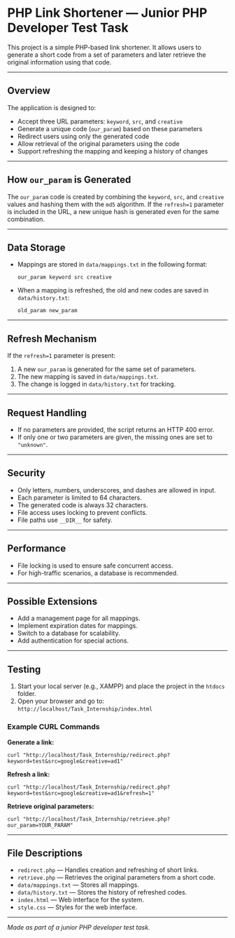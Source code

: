 # PHP Link Shortener — Junior PHP Developer Test Task

This project is a simple PHP-based link shortener. It allows users to generate a short code from a set of parameters and later retrieve the original information using that code.

---

## Overview

The application is designed to:

- Accept three URL parameters: `keyword`, `src`, and `creative`
- Generate a unique code (`our_param`) based on these parameters
- Redirect users using only the generated code
- Allow retrieval of the original parameters using the code
- Support refreshing the mapping and keeping a history of changes

---

## How `our_param` is Generated

The `our_param` code is created by combining the `keyword`, `src`, and `creative` values and hashing them with the `md5` algorithm. If the `refresh=1` parameter is included in the URL, a new unique hash is generated even for the same combination.

---

## Data Storage

- Mappings are stored in `data/mappings.txt` in the following format:
  ```
  our_param keyword src creative
  ```
- When a mapping is refreshed, the old and new codes are saved in `data/history.txt`:
  ```
  old_param new_param
  ```

---

## Refresh Mechanism

If the `refresh=1` parameter is present:

1. A new `our_param` is generated for the same set of parameters.
2. The new mapping is saved in `data/mappings.txt`.
3. The change is logged in `data/history.txt` for tracking.

---

## Request Handling

- If no parameters are provided, the script returns an HTTP 400 error.
- If only one or two parameters are given, the missing ones are set to `"unknown"`.

---

## Security

- Only letters, numbers, underscores, and dashes are allowed in input.
- Each parameter is limited to 64 characters.
- The generated code is always 32 characters.
- File access uses locking to prevent conflicts.
- File paths use `__DIR__` for safety.

---

## Performance

- File locking is used to ensure safe concurrent access.
- For high-traffic scenarios, a database is recommended.

---

## Possible Extensions

- Add a management page for all mappings.
- Implement expiration dates for mappings.
- Switch to a database for scalability.
- Add authentication for special actions.

---

## Testing

1. Start your local server (e.g., XAMPP) and place the project in the `htdocs` folder.
2. Open your browser and go to:  
   `http://localhost/Task_Internship/index.html`

### Example CURL Commands

**Generate a link:**

```
curl "http://localhost/Task_Internship/redirect.php?keyword=test&src=google&creative=ad1"
```

**Refresh a link:**

```
curl "http://localhost/Task_Internship/redirect.php?keyword=test&src=google&creative=ad1&refresh=1"
```

**Retrieve original parameters:**

```
curl "http://localhost/Task_Internship/retrieve.php?our_param=YOUR_PARAM"
```

---

## File Descriptions

- `redirect.php` — Handles creation and refreshing of short links.
- `retrieve.php` — Retrieves the original parameters from a short code.
- `data/mappings.txt` — Stores all mappings.
- `data/history.txt` — Stores the history of refreshed codes.
- `index.html` — Web interface for the system.
- `style.css` — Styles for the web interface.

---

_Made as part of a junior PHP developer test task._

